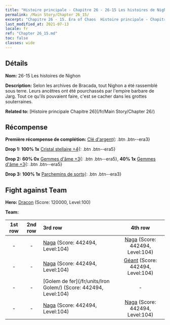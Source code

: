 ```yaml
---
title: "Histoire principale - Chapitre 26 - 26-15 Les histoires de Nighon"
permalink: /Main Story/Chapter 26_15/
excerpt: "Chapitre 26 - 15. Era of Chaos  Histoire principale - Chapitre 26_15. 26-15 Les histoires de Nighon"
last_modified_at: 2021-07-13
locale: fr
ref: "Chapter 26_15.md"
toc: false
classes: wide
---
```


## Détails

 **Nom:** 26-15 Les histoires de Nighon

 **Description:** Selon les archives de Bracada, tout Nighon a été rassemblé sous terre. Leurs ancêtres ont été pourchassés par l'empire barbare de Jarg. Tout ce qu'ils pouvaient faire, c'est se cacher dans les grottes souterraines.

 **Related to:** [Histoire principale Chapitre 26](/fr/Main Story/Chapter 26/)

## Récompense

 **Première récompense de complétion:** [Clé d'argent](/ItemsFR/con_693/){: .btn .btn--era3}

 **Drop 1:** **100% 1x** [Cristal stellaire +4](/ItemsFR/mat_94/){: .btn .btn--era5}

 **Drop 2:** **60% 0x** [Gemmes d'âme +3](/ItemsFR/mat_86/){: .btn .btn--era5}, **40% 1x** [Gemmes d'âme +3](/ItemsFR/mat_86/){: .btn .btn--era5}

 **Drop 3:** **100% 1x** [Parchemins de sorts](/ItemsFR/con_694/){: .btn .btn--era3}


## Fight against Team
 **Hero:** [Dracon](/fr/heroes/Dracon/) (Score: 120000, Level:100)

 **Team:**


  | 1st row | 2nd row | 3rd row | 4th row |
  |:----:|:----:|:----|:----:|
  | - | - | [Naga](/fr/units/Naga/) (Score: 442494, Level:104)  | [Naga](/fr/units/Naga/) (Score: 442494, Level:104)  |
  | - | - | [Naga](/fr/units/Naga/) (Score: 442494, Level:104)  | [Géant](/fr/units/Giant/) (Score: 442494, Level:104)  |
  | - | - | [Golem de fer](/fr/units/Iron Golem/) (Score: 442494, Level:104)  | - |
  | - | - | [Naga](/fr/units/Naga/) (Score: 442494, Level:104)  | [Naga](/fr/units/Naga/) (Score: 442494, Level:104)  |


